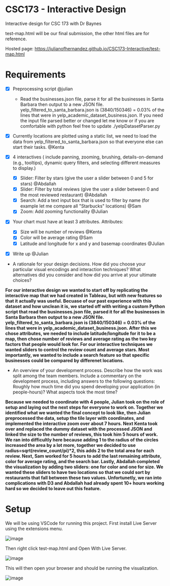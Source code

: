 # CSC173 - Interactive Design
Interactive design for CSC 173 with Dr Baynes

test-map.html will be our final submission, the other html files are for reference.

Hosted page: https://julianofhernandez.github.io/CSC173-Interactive/test-map.html


# Requirements
- [x] Preprocessing script @julian
  - Read the businesses.json file, parse it for all the businesses in Santa Barbara then output to a new JSON file. yelp_filtered_to_santa_barbara.json is (3840/150346) = 0.03% of the lines that were in yelp_academic_dataset_business.json. If you need the input file parsed better or changed let me know or if you are comfortable with python feel free to update ./yelpDatasetParser.py
- [x] Currently locations are plotted using a static list, we need to load the data from yelp_filtered_to_santa_barbara.json so that everyone else can start their tasks. @Kenta

- [x] 4 interactives ( include panning, zooming, brushing, details-on-demand (e.g., tooltips), dynamic query filters, and selecting different measures to display.)
  - [x] Slider: Filter by stars (give the user a slider between 0 and 5 for stars) @Abdallah
  - [x] Slider: Filter by total reviews (give the user a slider between 0 and the most reviewed restaurant) @Abdallah
  - [x] Search: Add a text input box that is used to filter by name (for example let me compare all "Starbucks" locations) @Sam
  - [x] Zoom: Add zooming functionality @Julian
  
- [x] Your chart must have at least 3 attributes. Attributes: 
  - [x] Size will be number of reviews @Kenta
  - [x] Color will be average rating @Sam
  - [x] Latitude and longitude for x and y and basemap coordinates @Julian

 - [x] Write up @Julian
  - A rationale for your design decisions. How did you choose your particular visual encodings and interaction techniques? What alternatives did you consider and how did you arrive at your ultimate choices?
  
  **For our interactive design we wanted to start off by replicating the interactive map that we had created in Tableau, but with new features so that it actually was useful. Becuase of our past experience with this dataset and how unclean it is, we started off with writing a custom Python script that read  the businesses.json file, parsed it for all the businesses in Santa Barbara then output to a new JSON file. yelp_filtered_to_santa_barbara.json is (3840/150346) = 0.03% of the lines that were in yelp_academic_dataset_business.json. After this we chose attributes, we needed to include latitude/longitude for it to be a map, then chose number of reviews and average rating as the two key factors that people would look for. For our interactive techniques we wanted sliders to control the review count and average stars. Most importantly, we wanted to include a search feature so that specific businesses could be compared by differenet locations.**
  
  - An overview of your development process. Describe how the work was split among the team members. Include a commentary on the development process, including answers to the following questions: Roughly how much time did you spend developing your application (in people-hours)? What aspects took the most time?
  
__Because we needed to coordinate with 4 people, Julian took on the role of setup and laying out the next steps for everyone to work on. Together we identified what we wanted the final concept to look like, then Julian preprocessed the data, setup the tile layer with coordinates, and implemented the interactive zoom over about 7 hours. Next Kenta took over and replaced the dummy dataset with the processed JSON and linked the size to the number of reviews, this took him 5 hours of work. We ran into difficultly here because adding 1 to the radius of the circles increased the area by a lot more, together we decided to use radius=sqrt(review_count/pi)*2, this adds 2 to the total area for each review. Next, Sam worked for 5 hours to add the last remaining attribute, color for average rating, and the search bar. Lastly, Abdallah completed the visualization by adding two sliders: one for color and one for size. We wanted these sliders to have two locations so that we could sort by restaurants that fall between these two values. Unfortunetly, we ran into complications with D3 and Abdallah had already spent 10+ hours working hard so we decided to leave out this feature.__


# Setup

We will be using VSCode for running this project. First install Live Server using the extensions menu.

![image](https://user-images.githubusercontent.com/39971693/199818995-d84bfa44-e474-4a0e-a5e8-15cd93e22698.png)

Then right click test-map.html and Open With Live Server.

![image](https://user-images.githubusercontent.com/39971693/199819047-b473269a-d26f-4428-8123-84c70a8fb964.png)
 
 This will then open your browser and should be running the visualization.
 
![image](https://user-images.githubusercontent.com/39971693/200206211-94389134-208c-4e0f-954d-0b129a074a7d.png)

